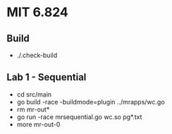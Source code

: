 # MIT 6.824

## Build
- ./.check-build

## Lab 1 - Sequential
- cd src/main
- go build -race -buildmode=plugin ../mrapps/wc.go
- rm mr-out*
- go run -race mrsequential.go wc.so pg*.txt
- more mr-out-0




